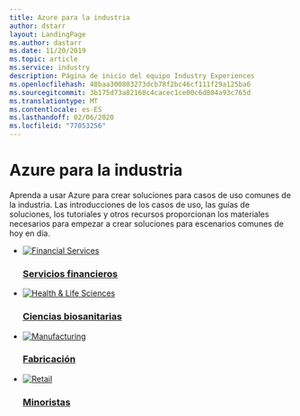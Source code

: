 ```yaml
---
title: Azure para la industria
author: dstarr
layout: LandingPage
ms.author: dastarr
ms.date: 11/20/2019
ms.topic: article
ms.service: industry
description: Página de inicio del equipo Industry Experiences
ms.openlocfilehash: 48baa300803273dcb78f2bc46cf111f29a125ba6
ms.sourcegitcommit: 3b175d73a82160c4cacec1ce00c6d804a93c765d
ms.translationtype: MT
ms.contentlocale: es-ES
ms.lasthandoff: 02/06/2020
ms.locfileid: "77053256"
---
```

# <a name="azure-for-industry"></a>Azure para la industria

Aprenda a usar Azure para crear soluciones para casos de uso comunes de la industria. Las introducciones de los casos de uso, las guías de soluciones, los tutoriales y otros recursos proporcionan los materiales necesarios para empezar a crear soluciones para escenarios comunes de hoy en día.

<ul class="cardsFTitle panelContent">
    <li>
        <a href="/azure/industry/financial">
        <div class="cardSize">
            <div class="cardPadding" style="padding-bottom: 0;">
                <div class="card">
                    <div class="cardImageOuter">
                        <div class="cardImage">
                            <img alt="Financial Services" src="https://azure.microsoft.com/patterns/styles/glyphs-icons/financial.svg">
                        </div>
                    </div>
                    <div class="cardText">
                        <h3>Servicios financieros</h3>
                    </div>
                </div>
            </div>
        </div>
        </a>
    </li>
    <li>
        <a href="/azure/industry/health">
        <div class="cardSize">
            <div class="cardPadding" style="padding-bottom: 0;">
                <div class="card">
                    <div class="cardImageOuter">
                        <div class="cardImage">
                            <img alt="Health &amp; Life Sciences" src="https://azure.microsoft.com/patterns/styles/glyphs-icons/healthcare.svg">
                        </div>
                    </div>
                    <div class="cardText">
                        <h3>Ciencias biosanitarias</h3>
                    </div>
                </div>
            </div>
        </div>
        </a>
    </li>
</ul>

<ul class="cardsFTitle panelContent">
    <li>
        <a href="/azure/industry/manufacturing">
        <div class="cardSize">
            <div class="cardPadding" style="padding-bottom: 0;">
                <div class="card">
                    <div class="cardImageOuter">
                        <div class="cardImage">
                            <img alt="Manufacturing" src="https://azure.microsoft.com/patterns/styles/glyphs-icons/discrete-manufacturing.svg">
                        </div>
                    </div>
                    <div class="cardText">
                        <h3>Fabricación</h3>
                    </div>
                </div>
            </div>
        </div>
        </a>
    </li>
    <li>
        <a href="/azure/industry/retail">
        <div class="cardSize">
            <div class="cardPadding" style="padding-bottom: 0;">
                <div class="card">
                    <div class="cardImageOuter">
                        <div class="cardImage">
                            <img alt="Retail" src="https://azure.microsoft.com/patterns/styles/glyphs-icons/retailers.svg">
                        </div>
                    </div>
                    <div class="cardText">
                        <h3>Minoristas</h3>
                    </div>
                </div>
            </div>
        </div>
        </a>
    </li>
</ul>
